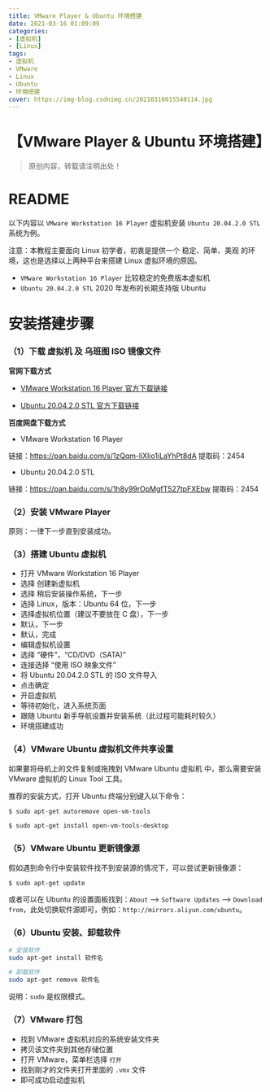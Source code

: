 ```yaml
---
title: VMware Player & Ubuntu 环境搭建
date: 2021-03-16 01:09:09
categories:
- [虚拟机]
- [Linux]
tags:
- 虚拟机
- VMware
- Linux
- Ubuntu
- 环境搭建
cover: https://img-blog.csdnimg.cn/20210316015540114.jpg
---
```


# 【VMware Player & Ubuntu 环境搭建】

> 原创内容，转载请注明出处！

# README

以下内容以 `VMware Workstation 16 Player` 虚拟机安装 `Ubuntu 20.04.2.0 STL` 系统为例。

注意：本教程主要面向 Linux 初学者，初衷是提供一个 稳定、简单、美观 的环境，这也是选择以上两种平台来搭建 Linux 虚拟环境的原因。

- `VMware Workstation 16 Player` 比较稳定的免费版本虚拟机
- `Ubuntu 20.04.2.0 STL` 2020 年发布的长期支持版 Ubuntu

# 安装搭建步骤

### （1）下载 虚拟机 及 乌班图 ISO 镜像文件

**官网下载方式**

- [VMware Workstation 16 Player 官方下载链接](https://www.vmware.com/cn/products/workstation-player/workstation-player-evaluation.html)

- [Ubuntu 20.04.2.0 STL 官方下载链接](https://cn.ubuntu.com/download)

**百度网盘下载方式**

- VMware Workstation 16 Player

链接：https://pan.baidu.com/s/1zQqm-liXlio1iLaYhPt8dA 
提取码：2454 

- Ubuntu 20.04.2.0 STL

链接：https://pan.baidu.com/s/1h8y99rOpMgfT527tpFXEbw 
提取码：2454 

### （2）安装 VMware Player

原则：一律下一步直到安装成功。

### （3）搭建 Ubuntu 虚拟机

- 打开 VMware Workstation 16 Player
- 选择 创建新虚拟机
- 选择 稍后安装操作系统，下一步
- 选择 Linux，版本：Ubuntu 64 位，下一步
- 选择虚拟机位置（建议不要放在 C 盘），下一步
- 默认，下一步
- 默认，完成
- 编辑虚拟机设置
- 选择 “硬件”，“CD/DVD（SATA)”
- 连接选择 “使用 ISO 映象文件”
- 将 Ubuntu 20.04.2.0 STL 的 ISO 文件导入
- 点击确定
- 开启虚拟机
- 等待初始化，进入系统页面
- 跟随 Ubuntu 新手导航设置并安装系统（此过程可能耗时较久）
- 环境搭建成功

### （4）VMware Ubuntu 虚拟机文件共享设置

如果要将母机上的文件复制或拖拽到 VMware Ubuntu 虚拟机 中，那么需要安装 VMware 虚拟机的 Linux Tool 工具。

推荐的安装方式，打开 Ubuntu 终端分别键入以下命令：

```bash
$ sudo apt-get autoremove open-vm-tools

$ sudo apt-get install open-vm-tools-desktop 
```

### （5）VMware Ubuntu 更新镜像源

假如遇到命令行中安装软件找不到安装源的情况下，可以尝试更新镜像源：

```bash
$ sudo apt-get update
```

或者可以在 Ubuntu 的设置面板找到：`About` ——> `Software Updates` ——> `Download from`，此处切换软件源即可，例如：`http://mirrors.aliyun.com/ubuntu`。

### （6）Ubuntu 安装、卸载软件

```bash
# 安装软件
sudo apt-get install 软件名

# 卸载软件
sudo apt-get remove 软件名
```

说明：`sudo` 是权限模式。

### （7）VMware 打包

- 找到 VMware 虚拟机对应的系统安装文件夹
- 拷贝该文件夹到其他存储位置
- 打开 VMware，菜单栏选择 `打开`
- 找到刚才的文件夹打开里面的 `.vmx` 文件
- 即可成功启动虚拟机

